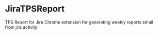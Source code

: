 # JiraTPSReport
TPS Report for Jira
Chrome extension for generating weekly reports email from jira activity